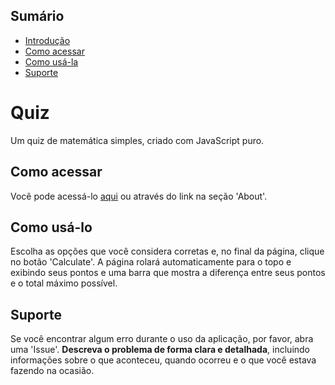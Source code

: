 ## Sumário

- [Introdução](#introdução)
- [Como acessar](#como-acessar)
- [Como usá-la](#como-usá-la)
- [Suporte](#suporte)

**<h1 id="introdução">Quiz</h1>**

Um quiz de matemática simples, criado com JavaScript puro.

<h2 id="como-acessar">Como acessar</h2>

Você pode acessá-lo [aqui](https://quiz-gal.netlify.app/) ou através do link na seção 'About'.


<h2 id="como-usá-la">Como usá-lo</h2>

Escolha as opções que você considera corretas e, no final da página, clique no botão 'Calculate'. A página rolará automaticamente para o topo e exibindo seus pontos e uma barra que mostra a diferença entre seus pontos e o total máximo possível.

<h2 id="suporte">Suporte</h2>

Se você encontrar algum erro durante o uso da aplicação, por favor, abra uma 'Issue'. **Descreva o problema de forma clara e detalhada**, incluindo informações sobre o que aconteceu, quando ocorreu e o que você estava fazendo na ocasião.